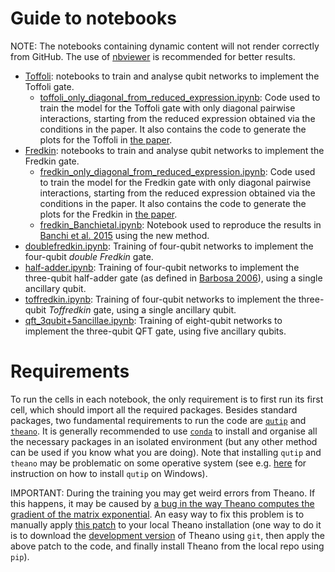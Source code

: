 # Guide to notebooks

NOTE: The notebooks containing dynamic content will not render correctly from GitHub.
The use of [nbviewer](https://nbviewer.jupyter.org/) is recommended for better results.

- [Toffoli](./Toffoli): notebooks to train and analyse qubit networks to implement the Toffoli gate.
  - [toffoli_only_diagonal_from_reduced_expression.ipynb](./Toffoli/toffoli_only_diagonal_from_reduced_expression.ipynb): Code used to train the model for the Toffoli gate with only diagonal pairwise interactions, starting from the reduced expression obtained via the conditions in the paper. It also contains the code to generate the plots for the Toffoli in [the paper](https://arxiv.org/abs/1803.07119).
- [Fredkin](./Fredkin): notebooks to train and analyse qubit networks to implement the Fredkin gate. 
  - [fredkin_only_diagonal_from_reduced_expression.ipynb](./Fredkin/fredkin_only_diagonal_from_reduced_expression.ipynb): Code used to train the model for the Fredkin gate with only diagonal pairwise interactions, starting from the reduced expression obtained via the conditions in the paper. It also contains the code to generate the plots for the Fredkin in [the paper](https://arxiv.org/abs/1803.07119).
  - [fredkin_Banchietal.ipynb](./Fredkin/fredkin_Banchietal.ipynb): Notebook used to reproduce the results in [Banchi et al. 2015](https://www.nature.com/articles/npjqi201619) using the new method.
- [doublefredkin.ipynb](./doublefredkin.ipynb): Training of four-qubit networks to implement the four-qubit *double Fredkin* gate.
- [half-adder.ipynb](./half-adder.ipynb): Training of four-qubit networks to implement the three-qubit half-adder gate (as defined in [Barbosa 2006](https://journals.aps.org/pra/abstract/10.1103/PhysRevA.73.052321)), using a single ancillary qubit.
- [toffredkin.ipynb](./toffredkin.ipynb): Training of four-qubit networks to implement the three-qubit *Toffredkin* gate, using a single ancillary qubit.
- [qft_3qubit+5ancillae.ipynb](./qft_3qubit+5ancillae.ipynb): Training of eight-qubit networks to implement the three-qubit QFT gate, using five ancillary qubits.

# Requirements
To run the cells in each notebook, the only requirement is to first run its first cell, which should import all the required packages.
Besides standard packages, two fundamental requirements to run the code are [`qutip`](http://qutip.org/) and [`theano`](http://deeplearning.net/software/theano/).
It is generally recommended to use [`conda`](https://conda.io/docs/) to install and organise all the necessary packages in an isolated environment (but any other method can be used if you know what you are doing).
Note that installing `qutip` and `theano` may be problematic on some operative system (see e.g. [here](http://www.cgranade.com/blog/2016/08/22/qutip-on-wsl.html) for instruction on how to install `qutip` on Windows).

IMPORTANT: During the training you may get weird errors from Theano. If this happens, it may be caused by [a bug in the way Theano computes the gradient of the matrix exponential](https://github.com/Theano/Theano/issues/6379).
An easy way to fix this problem is to manually apply [this patch](https://github.com/lucainnocenti/Theano/commit/235cdfcd3b97b559652135b96c5d4b46765ba490) to your local Theano installation (one way to do it is to download the [development version](https://github.com/Theano/Theano) of Theano using `git`, then apply the above patch to the code, and finally install Theano from the local repo using `pip`).